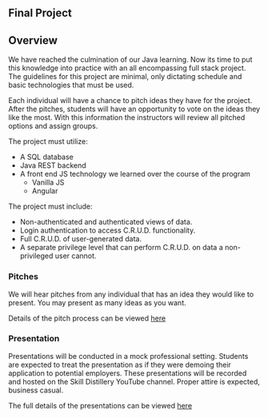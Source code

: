 ## Final Project

## Overview

We have reached the culmination of our Java learning. Now its time to put this knowledge into practice with an all encompassing full stack project. The guidelines for this project are minimal, only dictating schedule and basic technologies that must be used.

Each individual will have a chance to pitch ideas they have for the project. After the pitches, students will have an opportunity to vote on the ideas they like the most. With this information the instructors will review all pitched options and assign groups.

The project must utilize:
* A SQL database  
* Java REST backend  
* A front end JS technology we learned over the course of the program
  * Vanilla JS  
  * Angular  

The project must include:
* Non-authenticated and authenticated views of data.
* Login authentication to access C.R.U.D. functionality.
* Full C.R.U.D. of user-generated data.
* A separate privilege level that can perform C.R.U.D. on data a non-privileged user cannot.

### Pitches
We will hear pitches from any individual that has an idea they would like to present. You may present as many ideas as you want.

Details of the pitch process can be viewed [here](resources/project_pitches.md)  

### Presentation
Presentations will be conducted in a mock professional setting. Students are expected to treat the presentation as if they were demoing their application to potential employers. These presentations will be recorded and hosted on the Skill Distillery YouTube channel. Proper attire is expected, business casual.

The full details of the presentations can be viewed [here](resources/presentations.md)  
